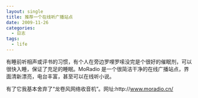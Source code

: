```yaml
---
layout: single
title: 推荐一个在线听广播站点
date: 2009-11-26
categories:
  - 日志
tags:
  - life
---
```


有睡前听相声或评书的习惯，有个人在旁边罗哩罗嗦没完是个很好的催眠剂，可以很快入睡，保证了充足的睡眠。MoRadio 是一个很简洁干净的在线广播站点，界面清新漂亮，电台丰富，甚至可以在线听小说。

有了它我基本舍弃了“龙卷风网络收音机”。网址&#58;http&#58;//www.moradio.cn/
